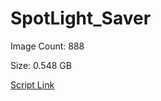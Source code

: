 # SpotLight_Saver

Image Count: 888

Size: 0.548 GB

[Script Link](https://github.com/liuyal/Archive/blob/master/Python/Utilities/Miscellaneous/spotlight_saver.py)